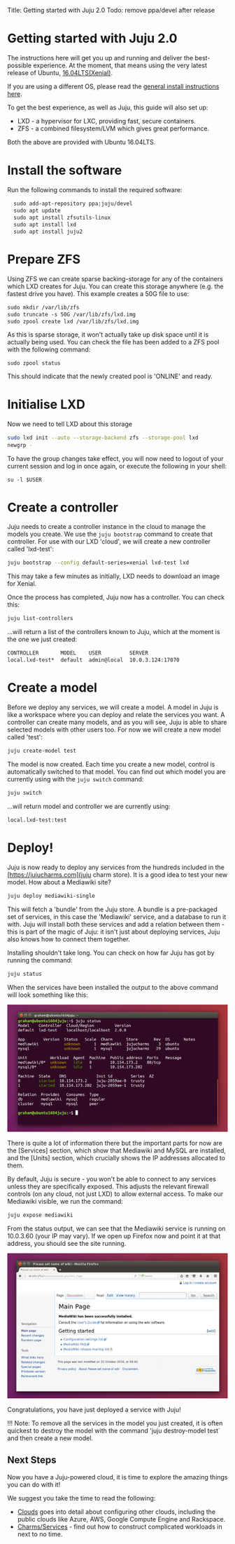 Title: Getting started with Juju 2.0
Todo: remove ppa/devel after release

# Getting started with Juju 2.0

The instructions here will get you up and running and deliver the best-possible
experience. At the moment, that means using the very latest release of 
Ubuntu, [16.04LTS(Xenial)](http://cdimage.ubuntu.com/releases/16.04/).

If you are using a different OS, please read the 
[general install instructions here](./getting-started-general.html).

To get the best experience, as well as Juju, this guide will also set up:
   
   - LXD - a hypervisor for LXC, providing fast, secure containers.
   - ZFS - a combined filesystem/LVM which gives great performance.

Both the above are provided with Ubuntu 16.04LTS.

# Install the software

Run the following commands to install the required software:

```no-highlight  
  sudo add-apt-repository ppa:juju/devel
  sudo apt update
  sudo apt install zfsutils-linux
  sudo apt install lxd
  sudo apt install juju2
```

# Prepare ZFS

Using ZFS we can create sparse backing-storage for any of the containers which
LXD creates for Juju. You can create this storage anywhere (e.g. the fastest
drive you have). This example creates a 50G file to use:

```no-highlight
sudo mkdir /var/lib/zfs
sudo truncate -s 50G /var/lib/zfs/lxd.img
sudo zpool create lxd /var/lib/zfs/lxd.img
```

As this is sparse storage, it won't actually take up disk space until it is 
actually being used. You can check the file has been added to a ZFS pool with 
the following command:
  
```no-highlight
sudo zpool status
```

This should indicate that the newly created pool is 'ONLINE' and ready.

# Initialise LXD

Now we need to tell LXD about this storage

```bash
sudo lxd init --auto --storage-backend zfs --storage-pool lxd
newgrp - 
```

To have the group changes take effect, you will now need to logout of your
current session and log in once again, or execute the following in your shell:
  
```no-highlight
su -l $USER
```
# Create a controller

Juju needs to create a controller instance in the cloud to manage the models
you create. We use the `juju bootstrap` command to create that controller. For 
use with our LXD 'cloud', we will create a new controller called 'lxd-test':

```bash
juju bootstrap --config default-series=xenial lxd-test lxd
```

This may take a few minutes as initially, LXD needs to download an image for 
Xenial. 

Once the process has completed, Juju now has a controller. You can check this:

```bash
juju list-controllers 
```
...will return a list of the controllers known to Juju, which at the moment is
the one we just created:
  
```no-highlight
CONTROLLER       MODEL    USER         SERVER
local.lxd-test*  default  admin@local  10.0.3.124:17070
```

# Create a model

Before we deploy any services, we will create a model. A model in Juju is like a 
workspace where you can deploy and relate the services you want. A controller 
can create many models, and as you will see, Juju is able to share selected 
models with other users too. For now we will create a new model called 'test':

```bash
juju create-model test
```

The model is now created. Each time you create a new model, control is 
automatically switched to that model. You can find out which model you are 
currently using with the `juju switch` command:

```bash 
juju switch
```
...will return model and controller we are currently using:

```no-highlight
local.lxd-test:test
```
# Deploy!

Juju is now ready to deploy any services from the hundreds included in the
[https://jujucharms.com](juju charm store). It is a good idea to test your new 
model. How about a Mediawiki site?

```bash
juju deploy mediawiki-single
```
This will fetch a 'bundle' from the Juju store. A bundle is a pre-packaged set
of services, in this case the 'Mediawiki' service, and a database to run it 
with. Juju will install both these services and add a relation between them - 
this is part of the magic of Juju: it isn't just about deploying services, Juju 
also knows how to connect them together.

Installing shouldn't take long. You can check on how far Juju has got by running
the command:
 
```bash
juju status
```
When the services have been installed the output to the above command will look
something like this:

![juju status](./media/juju-mediawiki-status.png)

There is quite a lot of information there but the important parts for now are 
the [Services] section, which show that Mediawiki and MySQL are installed, and
the [Units] section, which crucially shows the IP addresses allocated to them.

By default, Juju is secure - you won't be able to connect to any services 
unless they are specifically exposed. This adjusts the relevant firewall 
controls (on any cloud, not just LXD) to allow external access. To make
our Mediawiki visible, we run the command:

```bash
juju expose mediawiki
```

From the status output, we can see that the Mediawiki service is running on 
10.0.3.60 (your IP may vary). If we open up Firefox now and point it at that 
address, you should see the site running.

!["mediawiki site"](./media/juju-mediawiki-site.png)

Congratulations, you have just deployed a service with Juju!

!!! Note: To remove all the services in the model you just created, it is 
often quickest to destroy the model with the command 'juju destroy-model test` 
and then create a new model.


## Next Steps

Now you have a Juju-powered cloud, it is time to explore the amazing things you
can do with it! 

We suggest you take the time to read the following:
  

  - [Clouds][clouds] goes into detail about configuring other clouds, including the 
    public clouds like Azure, AWS, Google Compute Engine and Rackspace.
  - [Charms/Services][charms] - find out how to construct complicated workloads 
    in next to no time.


[clouds]: ./clouds.html  "Configuring Juju Clouds"
[charm store]: https://jujucharms.com "Juju Charm Store"
[releases]: reference-releases.html 
[keygen]: ./getting-started-keygen-win.html "How to generate an SSH key with Windows"
[concepts]: ./juju-concepts.html "Juju concepts"
[charms]: ./charms-intro.html
